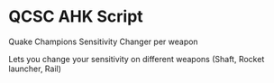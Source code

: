 # QCSC AHK Script

Quake Champions Sensitivity Changer per weapon

Lets you change your sensitivity on different weapons (Shaft, Rocket launcher, Rail)
